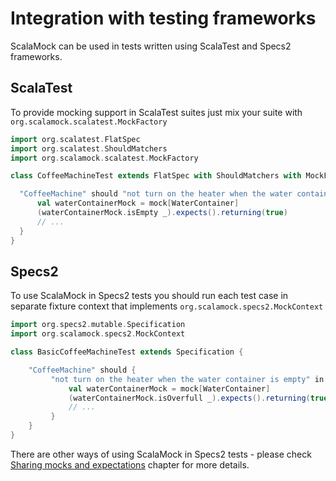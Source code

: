 # Integration with testing frameworks

ScalaMock can be used in tests written using ScalaTest and Specs2 frameworks.

## ScalaTest 

To provide mocking support in ScalaTest suites just mix your suite with `org.scalamock.scalatest.MockFactory`

```scala
import org.scalatest.FlatSpec
import org.scalatest.ShouldMatchers
import org.scalamock.scalatest.MockFactory

class CoffeeMachineTest extends FlatSpec with ShouldMatchers with MockFactory {

  "CoffeeMachine" should "not turn on the heater when the water container is empty" in {
      val waterContainerMock = mock[WaterContainer]
      (waterContainerMock.isEmpty _).expects().returning(true)
      // ...
  }
}
```

## Specs2

To use ScalaMock in Specs2 tests you should run each test case in separate fixture context that implements `org.scalamock.specs2.MockContext`


```scala
import org.specs2.mutable.Specification
import org.scalamock.specs2.MockContext

class BasicCoffeeMachineTest extends Specification {

	"CoffeeMachine" should {
	     "not turn on the heater when the water container is empty" in new MockContext {
	         val waterContainerMock = mock[WaterContainer]
	         (waterContainerMock.isOverfull _).expects().returning(true)
	         // ...
	     }
	}
}
```
There are other ways of using ScalaMock in Specs2 tests - please check [Sharing mocks and expectations](/sharing_mocks) chapter for more details.

